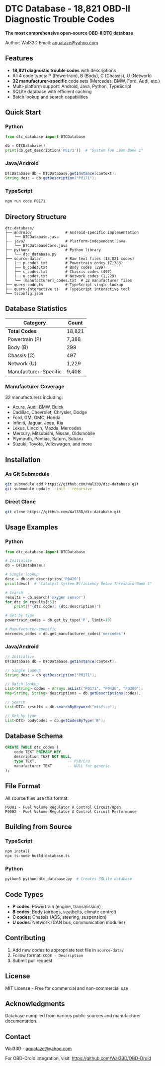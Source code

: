 # DTC Database - 18,821 OBD-II Diagnostic Trouble Codes

**The most comprehensive open-source OBD-II DTC database**

Author: Wal33D
Email: aquataze@yahoo.com

## Features

- **18,821 diagnostic trouble codes** with descriptions
- All 4 code types: P (Powertrain), B (Body), C (Chassis), U (Network)
- **32 manufacturer-specific** code sets (Mercedes, BMW, Ford, Audi, etc.)
- Multi-platform support: Android, Java, Python, TypeScript
- SQLite database with efficient caching
- Batch lookup and search capabilities

## Quick Start

### Python
```python
from dtc_database import DTCDatabase

db = DTCDatabase()
print(db.get_description('P0171'))  # "System Too Lean Bank 1"
```

### Java/Android
```java
DTCDatabase db = DTCDatabase.getInstance(context);
String desc = db.getDescription("P0171");
```

### TypeScript
```bash
npm run code P0171
```

## Directory Structure

```
dtc-database/
├── android/               # Android-specific implementation
│   └── DTCDatabase.java
├── java/                  # Platform-independent Java
│   └── DTCDatabaseCore.java
├── python/                # Python library
│   └── dtc_database.py
├── source-data/           # Raw text files (18,821 codes)
│   ├── p_codes.txt        # Powertrain codes (7,388)
│   ├── b_codes.txt        # Body codes (299)
│   ├── c_codes.txt        # Chassis codes (497)
│   ├── u_codes.txt        # Network codes (1,229)
│   └── [manufacturer]_codes.txt  # 32 manufacturer files
├── query-code.ts          # TypeScript single lookup
├── query-interactive.ts   # TypeScript interactive tool
└── tsconfig.json
```

## Database Statistics

| Category | Count |
|----------|-------|
| **Total Codes** | 18,821 |
| Powertrain (P) | 7,388 |
| Body (B) | 299 |
| Chassis (C) | 497 |
| Network (U) | 1,229 |
| Manufacturer-Specific | 9,408 |

### Manufacturer Coverage

32 manufacturers including:
- Acura, Audi, BMW, Buick
- Cadillac, Chevrolet, Chrysler, Dodge
- Ford, GM, GMC, Honda
- Infiniti, Jaguar, Jeep, Kia
- Lexus, Lincoln, Mazda, Mercedes
- Mercury, Mitsubishi, Nissan, Oldsmobile
- Plymouth, Pontiac, Saturn, Subaru
- Suzuki, Toyota, Volkswagen, and more

## Installation

### As Git Submodule
```bash
git submodule add https://github.com/Wal33D/dtc-database.git
git submodule update --init --recursive
```

### Direct Clone
```bash
git clone https://github.com/Wal33D/dtc-database.git
```

## Usage Examples

### Python
```python
from dtc_database import DTCDatabase

# Initialize
db = DTCDatabase()

# Single lookup
desc = db.get_description('P0420')
print(desc)  # "Catalyst System Efficiency Below Threshold Bank 1"

# Search
results = db.search('oxygen sensor')
for dtc in results[:5]:
    print(f"{dtc.code}: {dtc.description}")

# Get by type
powertrain_codes = db.get_by_type('P', limit=10)

# Manufacturer-specific
mercedes_codes = db.get_manufacturer_codes('mercedes')
```

### Java/Android
```java
// Initialize
DTCDatabase db = DTCDatabase.getInstance(context);

// Single lookup
String desc = db.getDescription("P0171");

// Batch lookup
List<String> codes = Arrays.asList("P0171", "P0420", "P0300");
Map<String, String> descriptions = db.getDescriptions(codes);

// Search
List<DTC> results = db.searchByKeyword("misfire");

// Get by type
List<DTC> bodyCodes = db.getCodesByType('B');
```

## Database Schema

```sql
CREATE TABLE dtc_codes (
    code TEXT PRIMARY KEY,
    description TEXT NOT NULL,
    type TEXT,              -- P/B/C/U
    manufacturer TEXT       -- NULL for generic
);
```

## File Format

All source files use this format:
```
P0001 - Fuel Volume Regulator A Control Circuit/Open
P0002 - Fuel Volume Regulator A Control Circuit Performance
```

## Building from Source

### TypeScript
```bash
npm install
npx ts-node build-database.ts
```

### Python
```python
python3 python/dtc_database.py  # Creates SQLite database
```

## Code Types

- **P codes**: Powertrain (engine, transmission)
- **B codes**: Body (airbags, seatbelts, climate control)
- **C codes**: Chassis (ABS, steering, suspension)
- **U codes**: Network (CAN bus, communication modules)

## Contributing

1. Add new codes to appropriate text file in `source-data/`
2. Follow format: `CODE - Description`
3. Submit pull request

## License

MIT License - Free for commercial and non-commercial use

## Acknowledgments

Database compiled from various public sources and manufacturer documentation.

## Contact

Wal33D - aquataze@yahoo.com

For OBD-Droid integration, visit: https://github.com/Wal33D/OBD-Droid